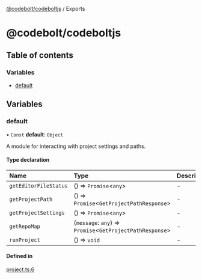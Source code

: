 [@codebolt/codeboltjs](README.md) / Exports

# @codebolt/codeboltjs

## Table of contents

### Variables

- [default](modules.md#default)

## Variables

### default

• `Const` **default**: `Object`

A module for interacting with project settings and paths.

#### Type declaration

| Name | Type | Description |
| :------ | :------ | :------ |
| `getEditorFileStatus` | () => `Promise`\<`any`\> | - |
| `getProjectPath` | () => `Promise`\<`GetProjectPathResponse`\> | - |
| `getProjectSettings` | () => `Promise`\<`any`\> | - |
| `getRepoMap` | (`message`: `any`) => `Promise`\<`GetProjectPathResponse`\> | - |
| `runProject` | () => `void` | - |

#### Defined in

[project.ts:6](https://github.com/codeboltai/codeboltjs/blob/1ae9852f107cfee4a652d6d80c0a92c9344ec151/src/modules/project.ts#L6)
